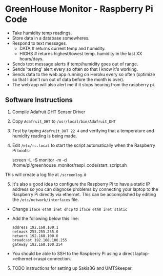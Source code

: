 # GreenHouse Monitor - Raspberry Pi Code

- Take humidity temp readings.
- Store data in a database somewheres.
- Respond to text messages.
  - DATA # returns current temp and humidity.
  - HIGHS # returns highest/lowest temp. humidity in the last XX
    hours/days.
- Sends text message alerts if temp/humidity goes out of range.
- Sends 'testing' alert every so often so that I know it's working.
- Sends data to the web app running on Heroku every so often (optimize
  so that I don't run out of data before the month is over).
- The web app will also alert me if it stops hearing from the raspberry
  pi.

## Software Instructions

1. Compile Adafruit DHT Sensor Driver
2. Copy `Adafruit_DHT` to `/usr/local/bin/Adafruit_DHT`
3. Test by typing `Adafruit_DHT 22 4` and verifying that a temperature and
humidity reading is being made.
4. Edit `/etc/rc.local` to start the script automatically when the
Raspberry Pi boots:

      screen -L -S monitor -m -d /home/pi/greenhouse_monitor/raspi_code/start_script.sh

This will create a log file at `/screenlog.0`

5. It's also a good idea to configure the Raspberry Pi to have a static
IP address so you can diagnose problems by connecting your laptop to the
Raspberry Pi directly via ethernet. This can be accomplished by editing
the `/etc/network/interfaces` file.
  - Change `iface eth0 inet dhcp` to `iface eth0 inet static`
  - Add the following below this line:
  
        address 192.168.100.1
        netmask 255.255.255.0
        network 192.168.100.0
        broadcast 192.168.100.255
        gateway 192.168.100.254

  - You should be able to SSH to the Raspberry Pi using a direct
    laptop->ethernet->raspi connection.

5. TODO instructions for setting up Sakis3G and UMTSkeeper.
